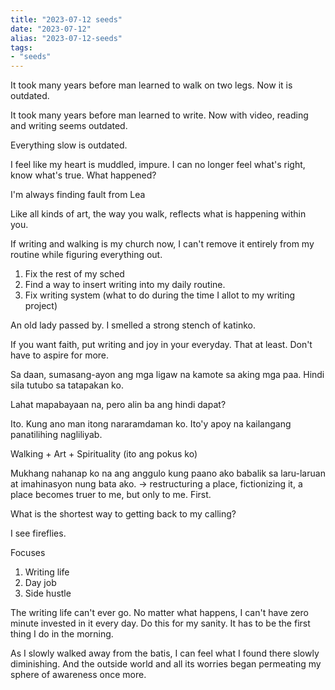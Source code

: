 ```yaml
---
title: "2023-07-12 seeds"
date: "2023-07-12"
alias: "2023-07-12-seeds"
tags:
- "seeds"
---
```


It took many years before man learned to walk on two legs. Now it is outdated.

It took many years before man learned to write. Now with video, reading and writing seems outdated.

Everything slow is outdated.

I feel like my heart is muddled, impure. I can no longer feel what's right, know what's true. What happened?

I'm always finding fault from Lea

Like all kinds of art, the way you walk, reflects what is happening within you.

If writing and walking is my church now, I can't remove it entirely from my routine while figuring everything out.

1. Fix the rest of my sched
2. Find a way to insert writing into my daily routine.
3. Fix writing system (what to do during the time I allot to my writing project)

An old lady passed by. I smelled a strong stench of katinko.

If you want faith, put writing and joy in your everyday. That at least. Don't have to aspire for more.

Sa daan, sumasang-ayon ang mga ligaw na kamote sa aking mga paa. Hindi sila tutubo sa tatapakan ko.

Lahat mapabayaan na, pero alin ba ang hindi dapat?

Ito. Kung ano man itong nararamdaman ko. Ito'y apoy na kailangang panatilihing nagliliyab.

Walking + Art + Spirituality (ito ang pokus ko)

Mukhang nahanap ko na ang anggulo kung paano ako babalik sa laru-laruan at imahinasyon nung bata ako. -> restructuring a place, fictionizing it, a place becomes truer to me, but only to me. First.

What is the shortest way to getting back to my calling?

I see fireflies.

Focuses
1. Writing life
2. Day job
3. Side hustle

The writing life can't ever go. No matter what happens, I can't have zero minute invested in it every day. Do this for my sanity. It has to be the first thing I do in the morning.

As I slowly walked away from the batis, I can feel what I found there slowly diminishing. And the outside world and all its worries began permeating my sphere of awareness once more.